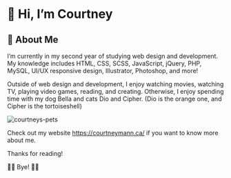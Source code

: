 # 👋 Hi, I’m Courtney

## 👾 About Me

I’m currently in my second year of studying web design and development. My knowledge includes HTML, CSS, SCSS, JavaScript, jQuery, PHP, MySQL, UI/UX responsive design, Illustrator, Photoshop, and more!


Outside of web design and development, I enjoy watching movies, watching TV, playing video games, reading, and creating. Otherwise, I enjoy spending time with my dog Bella and cats Dio and Cipher. (Dio is the orange one, and Cipher is the tortoiseshell)

![courtneys-pets](https://github.com/user-attachments/assets/ed221d38-bfb1-4aaa-8ef1-0829e9eabdda)

Check out my website https://courtneymann.ca/ if you want to know more about me.

Thanks for reading!

👋👋 Bye! 👋👋
<!---
/courtney-l-m is a ✨ special ✨ repository because its `README.md` (this file) appears on your GitHub profile.
You can click the Preview link to take a look at your changes.
--->
